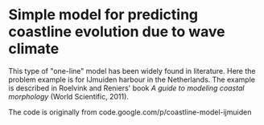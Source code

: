 # Simple model for predicting coastline evolution due to wave climate

This type of "one-line" model has been widely found in literature. Here the problem example is for IJmuiden harbour in the Netherlands. The example is described in Roelvink and Reniers' book *A guide to modeling coastal morphology* (World Scientific, 2011).

The code is originally from code.google.com/p/coastline-model-ijmuiden
